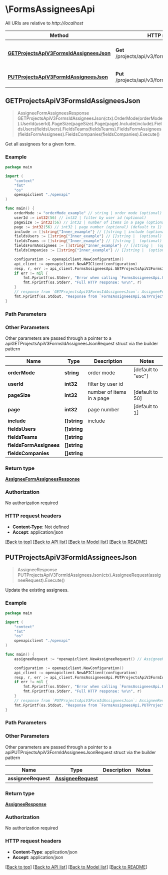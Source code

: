 # \FormsAssigneesApi

All URIs are relative to *http://localhost*

Method | HTTP request | Description
------------- | ------------- | -------------
[**GETProjectsApiV3FormsIdAssigneesJson**](FormsAssigneesApi.md#GETProjectsApiV3FormsIdAssigneesJson) | **Get** /projects/api/v3/forms/:id/assignees.json | Get all assignees for a given form.
[**PUTProjectsApiV3FormIdAssigneesJson**](FormsAssigneesApi.md#PUTProjectsApiV3FormIdAssigneesJson) | **Put** /projects/api/v3/form/:id/assignees.json | Update the existing assignees.



## GETProjectsApiV3FormsIdAssigneesJson

> AssigneeFormAssigneesResponse GETProjectsApiV3FormsIdAssigneesJson(ctx).OrderMode(orderMode).UserId(userId).PageSize(pageSize).Page(page).Include(include).FieldsUsers(fieldsUsers).FieldsTeams(fieldsTeams).FieldsFormAssignees(fieldsFormAssignees).FieldsCompanies(fieldsCompanies).Execute()

Get all assignees for a given form.



### Example

```go
package main

import (
    "context"
    "fmt"
    "os"
    openapiclient "./openapi"
)

func main() {
    orderMode := "orderMode_example" // string | order mode (optional) (default to "asc")
    userId := int32(56) // int32 | filter by user id (optional)
    pageSize := int32(56) // int32 | number of items in a page (optional) (default to 50)
    page := int32(56) // int32 | page number (optional) (default to 1)
    include := []string{"Inner_example"} // []string | include (optional)
    fieldsUsers := []string{"Inner_example"} // []string |  (optional)
    fieldsTeams := []string{"Inner_example"} // []string |  (optional)
    fieldsFormAssignees := []string{"Inner_example"} // []string |  (optional)
    fieldsCompanies := []string{"Inner_example"} // []string |  (optional)

    configuration := openapiclient.NewConfiguration()
    api_client := openapiclient.NewAPIClient(configuration)
    resp, r, err := api_client.FormsAssigneesApi.GETProjectsApiV3FormsIdAssigneesJson(context.Background()).OrderMode(orderMode).UserId(userId).PageSize(pageSize).Page(page).Include(include).FieldsUsers(fieldsUsers).FieldsTeams(fieldsTeams).FieldsFormAssignees(fieldsFormAssignees).FieldsCompanies(fieldsCompanies).Execute()
    if err != nil {
        fmt.Fprintf(os.Stderr, "Error when calling `FormsAssigneesApi.GETProjectsApiV3FormsIdAssigneesJson``: %v\n", err)
        fmt.Fprintf(os.Stderr, "Full HTTP response: %v\n", r)
    }
    // response from `GETProjectsApiV3FormsIdAssigneesJson`: AssigneeFormAssigneesResponse
    fmt.Fprintf(os.Stdout, "Response from `FormsAssigneesApi.GETProjectsApiV3FormsIdAssigneesJson`: %v\n", resp)
}
```

### Path Parameters



### Other Parameters

Other parameters are passed through a pointer to a apiGETProjectsApiV3FormsIdAssigneesJsonRequest struct via the builder pattern


Name | Type | Description  | Notes
------------- | ------------- | ------------- | -------------
 **orderMode** | **string** | order mode | [default to &quot;asc&quot;]
 **userId** | **int32** | filter by user id | 
 **pageSize** | **int32** | number of items in a page | [default to 50]
 **page** | **int32** | page number | [default to 1]
 **include** | **[]string** | include | 
 **fieldsUsers** | **[]string** |  | 
 **fieldsTeams** | **[]string** |  | 
 **fieldsFormAssignees** | **[]string** |  | 
 **fieldsCompanies** | **[]string** |  | 

### Return type

[**AssigneeFormAssigneesResponse**](AssigneeFormAssigneesResponse.md)

### Authorization

No authorization required

### HTTP request headers

- **Content-Type**: Not defined
- **Accept**: application/json

[[Back to top]](#) [[Back to API list]](../README.md#documentation-for-api-endpoints)
[[Back to Model list]](../README.md#documentation-for-models)
[[Back to README]](../README.md)


## PUTProjectsApiV3FormIdAssigneesJson

> AssigneeResponse PUTProjectsApiV3FormIdAssigneesJson(ctx).AssigneeRequest(assigneeRequest).Execute()

Update the existing assignees.



### Example

```go
package main

import (
    "context"
    "fmt"
    "os"
    openapiclient "./openapi"
)

func main() {
    assigneeRequest := *openapiclient.NewAssigneeRequest() // AssigneeRequest | 

    configuration := openapiclient.NewConfiguration()
    api_client := openapiclient.NewAPIClient(configuration)
    resp, r, err := api_client.FormsAssigneesApi.PUTProjectsApiV3FormIdAssigneesJson(context.Background()).AssigneeRequest(assigneeRequest).Execute()
    if err != nil {
        fmt.Fprintf(os.Stderr, "Error when calling `FormsAssigneesApi.PUTProjectsApiV3FormIdAssigneesJson``: %v\n", err)
        fmt.Fprintf(os.Stderr, "Full HTTP response: %v\n", r)
    }
    // response from `PUTProjectsApiV3FormIdAssigneesJson`: AssigneeResponse
    fmt.Fprintf(os.Stdout, "Response from `FormsAssigneesApi.PUTProjectsApiV3FormIdAssigneesJson`: %v\n", resp)
}
```

### Path Parameters



### Other Parameters

Other parameters are passed through a pointer to a apiPUTProjectsApiV3FormIdAssigneesJsonRequest struct via the builder pattern


Name | Type | Description  | Notes
------------- | ------------- | ------------- | -------------
 **assigneeRequest** | [**AssigneeRequest**](AssigneeRequest.md) |  | 

### Return type

[**AssigneeResponse**](AssigneeResponse.md)

### Authorization

No authorization required

### HTTP request headers

- **Content-Type**: application/json
- **Accept**: application/json

[[Back to top]](#) [[Back to API list]](../README.md#documentation-for-api-endpoints)
[[Back to Model list]](../README.md#documentation-for-models)
[[Back to README]](../README.md)


